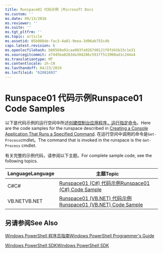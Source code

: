 ```yaml
---
title: Runspace01 代码示例 |Microsoft Docs
ms.custom: ''
ms.date: 09/13/2016
ms.reviewer: ''
ms.suite: ''
ms.tgt_pltfrm: ''
ms.topic: article
ms.assetid: 05b088de-fac3-4a01-9eea-3d96ab755c4b
caps.latest.revision: 6
ms.openlocfilehash: b08569a91caa903fa9267d0121f8fd41b33c1e31
ms.sourcegitcommit: e7445ba8203da304286c591ff513900ad1c244a4
ms.translationtype: MT
ms.contentlocale: zh-CN
ms.lasthandoff: 04/23/2019
ms.locfileid: "62081693"
---
```

# <a name="runspace01-code-samples"></a><span data-ttu-id="b4aa7-102">Runspace01 代码示例</span><span class="sxs-lookup"><span data-stu-id="b4aa7-102">Runspace01 Code Samples</span></span>

<span data-ttu-id="b4aa7-103">以下是代码示例的运行空间中所述[创建控制台应用程序，运行指定命令](http://msdn.microsoft.com/en-us/793a6570-a072-4799-840b-172f28ce620e)。</span><span class="sxs-lookup"><span data-stu-id="b4aa7-103">Here are the code samples for the runspace described in [Creating a Console Application That Runs a Specified Command](http://msdn.microsoft.com/en-us/793a6570-a072-4799-840b-172f28ce620e).</span></span> <span data-ttu-id="b4aa7-104">在运行空间中调用的命令是`Get-Process`cmdlet。</span><span class="sxs-lookup"><span data-stu-id="b4aa7-104">The command that is invoked in the runspace is the `Get-Process` cmdlet.</span></span>

<span data-ttu-id="b4aa7-105">有关完整的示例代码，请参阅以下主题。</span><span class="sxs-lookup"><span data-stu-id="b4aa7-105">For complete sample code, see the following topics.</span></span>

|<span data-ttu-id="b4aa7-106">Language</span><span class="sxs-lookup"><span data-stu-id="b4aa7-106">Language</span></span>|<span data-ttu-id="b4aa7-107">主题</span><span class="sxs-lookup"><span data-stu-id="b4aa7-107">Topic</span></span>|
|--------------|-----------|
|<span data-ttu-id="b4aa7-108">C#</span><span class="sxs-lookup"><span data-stu-id="b4aa7-108">C#</span></span>|[<span data-ttu-id="b4aa7-109">Runspace01 (C#) 代码示例</span><span class="sxs-lookup"><span data-stu-id="b4aa7-109">Runspace01 (C#) Code Sample</span></span>](./runspace01-csharp-code-sample.md)|
|<span data-ttu-id="b4aa7-110">VB.NET</span><span class="sxs-lookup"><span data-stu-id="b4aa7-110">VB.NET</span></span>|[<span data-ttu-id="b4aa7-111">Runspace01 (VB.NET) 代码示例</span><span class="sxs-lookup"><span data-stu-id="b4aa7-111">Runspace01 (VB.NET) Code Sample</span></span>](./runspace01-vb-net-code-sample.md)|

## <a name="see-also"></a><span data-ttu-id="b4aa7-112">另请参阅</span><span class="sxs-lookup"><span data-stu-id="b4aa7-112">See Also</span></span>

[<span data-ttu-id="b4aa7-113">Windows PowerShell 程序员指南</span><span class="sxs-lookup"><span data-stu-id="b4aa7-113">Windows PowerShell Programmer's Guide</span></span>](./windows-powershell-programmer-s-guide.md)

[<span data-ttu-id="b4aa7-114">Windows PowerShell SDK</span><span class="sxs-lookup"><span data-stu-id="b4aa7-114">Windows PowerShell SDK</span></span>](../windows-powershell-reference.md)